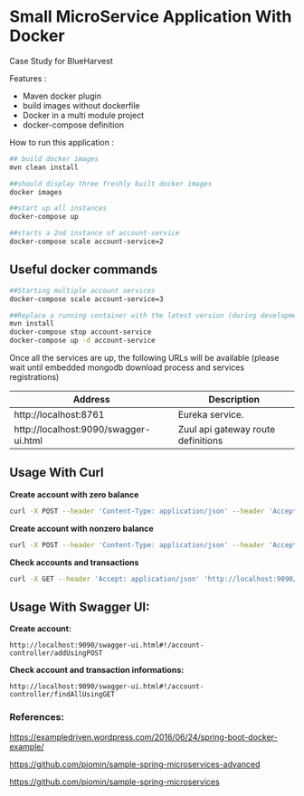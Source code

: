 # Small MicroService Application With Docker

Case Study for BlueHarvest

Features :
- Maven docker plugin
- build images without dockerfile
- Docker in a multi module project
- docker-compose definition

How to run this application :

```sh
## build docker images
mvn clean install

##should display three freshly built docker images
docker images

##start up all instances
docker-compose up

##starts a 2nd instance of account-service
docker-compose scale account-service=2
```

## Useful docker commands
```sh
##Starting multiple account services
docker-compose scale account-service=3

##Replace a running container with the latest version (during development)
mvn install
docker-compose stop account-service
docker-compose up -d account-service
```

Once all the services are up, the following URLs will be available 
(please wait until embedded mongodb download process and services registrations)

Address | Description
--- | ---
http://localhost:8761 | Eureka service.
http://localhost:9090/swagger-ui.html | Zuul api gateway route definitions


## Usage With Curl

**Create account with zero balance**
```sh
curl -X POST --header 'Content-Type: application/json' --header 'Accept: application/json' 'http://localhost:9090/api/account/?customer=1&balance=0&firstName=adnan&surname=ozdemir'
```
**Create account with nonzero balance**
```sh
curl -X POST --header 'Content-Type: application/json' --header 'Accept: application/json' 'http://localhost:9090/api/account/?customer=1&balance=20&firstName=adnan&surname=ozdemir'
```
**Check accounts and transactions**
```sh
curl -X GET --header 'Accept: application/json' 'http://localhost:9090/api/account/'
```

## Usage With Swagger UI:

**Create account:**

`http://localhost:9090/swagger-ui.html#!/account-controller/addUsingPOST
`

**Check account and transaction informations:**

`http://localhost:9090/swagger-ui.html#!/account-controller/findAllUsingGET
`

### References:
https://exampledriven.wordpress.com/2016/06/24/spring-boot-docker-example/

https://github.com/piomin/sample-spring-microservices-advanced

https://github.com/piomin/sample-spring-microservices
